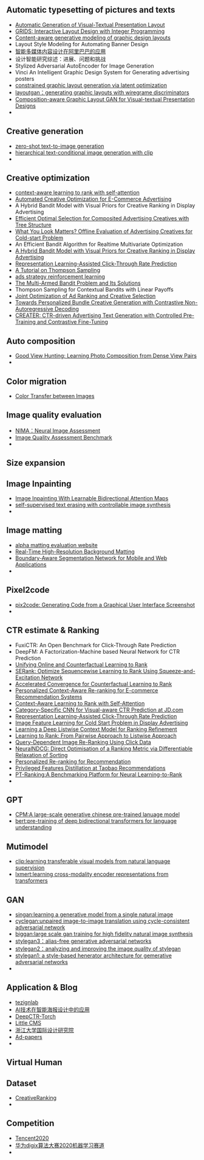 ## Automatic typesetting of pictures and texts

- [Automatic Generation of Visual-Textual Presentation Layout](https://blog.csdn.net/u012193416/article/details/122926612)
- [GRIDS: Interactive Layout Design with Integer Programming](https://github.com/aalto-ui/GRIDS)
- [Content-aware generative modeling of graphic design layouts](https://github.com/tezignlab/LayoutNet-TF2)
- Layout Style Modeling for Automating Banner Design
- [智能多媒体内容设计在阿里巴巴的应用](http://idi.zju.edu.cn/wp-content/uploads/2020/11/59a1dff68908308effc05fb811f9b0ed.pdf)   
- 设计智能研究综述：进展、问题和挑战
- Stylized Adversarial AutoEncoder for Image Generation
- Vinci An Intelligent Graphic Design System for Generating advertising posters
- [constrained graphic layout generation via latent optimization](https://blog.csdn.net/u012193416/article/details/125722049?spm=1001.2014.3001.5501)
- [layoutgan：generating graphic layouts with wiregrame discriminators](https://blog.csdn.net/u012193416/article/details/125716540?spm=1001.2014.3001.5501)
- [Composition-aware Graphic Layout GAN for Visual-textual Presentation Designs](https://zhuanlan.zhihu.com/p/548482018)
- 





## Creative generation

- [zero-shot text-to-image generation](https://blog.csdn.net/u012193416/article/details/126108145?spm=1001.2014.3001.5501)
- [hierarchical text-conditional image generation with clip](https://blog.csdn.net/u012193416/article/details/126162618?spm=1001.2014.3001.5501)
- 






## Creative optimization

- [context-aware learning to rank with self-attention](https://blog.csdn.net/u012193416/article/details/121613630)
- [Automated Creative Optimization for E-Commerce Advertising](https://github.com/alimama-creative/AutoCO)
- A Hybrid Bandit Model with Visual Priors for Creative Ranking in Display Advertising
- [Efficient Optimal Selection for Composited Advertising Creatives with Tree Structure](https://github.com/alimama-creative/AES-Adaptive-and-Efficient-ad-creative-Selection)
- [What You Look Matters? Offline Evaluation of Advertising Creatives for Cold-start Problem](https://sites.cs.ucsb.edu/~lilei/pubs/zhao2019what.pdf)
- An Efficient Bandit Algorithm for Realtime Multivariate Optimization
- [A Hybrid Bandit Model with Visual Priors for Creative Ranking in Display Advertising](https://github.com/CreativeMind-2020/Hybrid_Bandit_Model_with_Visual_Prior)
- [Representation Learning-Assisted Click-Through Rate Prediction](https://github.com/oywtece/deepmcp)
- [A Tutorial on Thompson Sampling](https://github.com/iosband/ts_tutorial)
- [ads strategy reinforcement learning](https://github.com/lucko515/ads-strategy-reinforcement-learning)
- [The Multi-Armed Bandit Problem and Its Solutions](https://github.com/lilianweng/multi-armed-bandit)
- Thompson Sampling for Contextual Bandits with Linear Payoffs
- [Joint Optimization of Ad Ranking and Creative Selection](https://zhuanlan.zhihu.com/p/548568176)      
- [Towards Personalized Bundle Creative Generation with Contrastive Non-Autoregressive Decoding](https://dl.acm.org/doi/abs/10.1145/3477495.3531909)
- [CREATER: CTR-driven Advertising Text Generation with Controlled Pre-Training and Contrastive Fine-Tuning](https://zhuanlan.zhihu.com/p/526467469)





## Auto composition

- [Good View Hunting: Learning Photo Composition from Dense View Pairs](https://github.com/zijunwei/ViewProposalNet)
- 





## Color migration

- [Color Transfer between Images](https://github.com/chia56028/Color-Transfer-between-Images)



## Image quality evaluation

- [NIMA：Neural Image Assessment](https://blog.csdn.net/u012193416/article/details/120919496)
- [Image Quality Assessment Benchmark](https://github.com/weizhou-geek/Image-Quality-Assessment-Benchmark)
- 



## Size expansion





## Image Inpainting

- [Image Inpainting With Learnable Bidirectional Attention Maps](https://github.com/Vious/LBAM_Pytorch)
- [self-supervised text erasing with controllable image synthesis](https://blog.csdn.net/u012193416/article/details/126288661?spm=1001.2014.3001.5502)
- 





## Image matting

- [alpha matting evaluation website](http://www.alphamatting.com/eval_25.php)
- [Real-Time High-Resolution Background Matting](https://github.com/PeterL1n/BackgroundMattingV2)
- [Boundary-Aware Segmentation Network for Mobile and Web Applications](https://github.com/xuebinqin/BASNet)
- 







## Pixel2code

- [pix2code: Generating Code from a Graphical User Interface Screenshot](https://github.com/tonybeltramelli/pix2code)
- 





## CTR estimate & Ranking

- FuxiCTR: An Open Benchmark for Click-Through Rate Prediction
- DeepFM: A Factorization-Machine based Neural Network for CTR Prediction
- [Unifying Online and Counterfactual Learning to Rank](https://github.com/HarrieO/2021wsdm-unifying-LTR)
- [SERank: Optimize Sequencewise Learning to Rank Using Squeeze-and-Excitation Network](https://github.com/zhihu/SERank)
- [Accelerated Convergence for Counterfactual Learning to Rank](https://github.com/rjagerman/pytorchltr)
- [Personalized Context-Aware Re-ranking for E-commerce Recommendation Systems](https://github.com/rec-agent/drr)
- [Context-Aware Learning to Rank with Self-Attention](https://github.com/allegro/allRank)
- [Category-Specific CNN for Visual-aware CTR Prediction at JD.com](https://github.com/zsbluesky/CSCNN)
- [Representation Learning-Assisted Click-Through Rate Prediction](https://github.com/oywtece/deepmcp)
- [Image Feature Learning for Cold Start Problem in Display Advertising](https://www.ijcai.org/Proceedings/15/Papers/524.pdf)
- [Learning a Deep Listwise Context Model for Ranking Refinement](https://arxiv.org/abs/1804.05936)
- [Learning to Rank: From Pairwise Approach to Listwise Approach](https://www.microsoft.com/en-us/research/wp-content/uploads/2016/02/tr-2007-40.pdf)
- [Query-Dependent Image Re-Ranking Using Click Data](http://manikvarma.org/pubs/jain11.pdf)
- [NeuralNDCG: Direct Optimisation of a Ranking Metric via Differentiable Relaxation of Sorting](https://arxiv.org/abs/2102.07831)
- [Personalized Re-ranking for Recommendation](https://arxiv.org/abs/1904.06813)
- [Privileged Features Distillation at Taobao Recommendations](https://arxiv.org/abs/1907.05171)
- [PT-Ranking:A Benchmarking Platform for Neural Learning-to-Rank](https://github.com/wildltr/ptranking)
- 



## GPT

- [CPM:A large-scale generative chinese pre-trained lanuage model](https://blog.csdn.net/u012193416/article/details/126040727?spm=1001.2014.3001.5501)
- [bert:pre-training of deep bidirectional transformers for language understanding](https://blog.csdn.net/u012193416/article/details/125344316?spm=1001.2014.3001.5501)



## Mutimodel

- [clip:learning transferable visual models from natural language supervision](https://blog.csdn.net/u012193416/article/details/125891924?spm=1001.2014.3001.5501)
- [lxmert:learning cross-modality encoder representations from transformers](https://blog.csdn.net/u012193416/article/details/125349363?spm=1001.2014.3001.5501)



## GAN

- [singan:learning a generative model from a single natural image](https://blog.csdn.net/u012193416/article/details/125558033?spm=1001.2014.3001.5501)
- [cyclegan:unpaired image-to-image translation using cycle-consistent adversarial network](https://blog.csdn.net/u012193416/article/details/125439652?spm=1001.2014.3001.5501)
- [biggan:large scale gan training for high fidelity natural image synthesis](https://blog.csdn.net/u012193416/article/details/125415579?spm=1001.2014.3001.5501)
- [stylegan3：alias-free generative adversarial networks](https://blog.csdn.net/u012193416/article/details/125405814?spm=1001.2014.3001.5501)
- [stylegan2：analyzing and improving the image quality of stylegan](https://blog.csdn.net/u012193416/article/details/125397689?spm=1001.2014.3001.5501)
- [stylegan1: a style-based henerator architecture for gemerative adversarial networks](https://blog.csdn.net/u012193416/article/details/125392654?spm=1001.2014.3001.5501)
- 



## Application & Blog

- [tezignlab](https://github.com/tezignlab)
- [AI技术在智能海报设计中的应用](https://tech.meituan.com/2018/12/27/ai-in-banner-design.html)
- [DeepCTR-Torch](https://github.com/shenweichen/DeepCTR-Torch)
- [Little CMS](https://www.littlecms.com/color-engine/)
- [浙江大学国际设计研究院](http://www.idi.zju.edu.cn/)
- [Ad-papers](https://github.com/wzhe06/Ad-papers)
- 

## Virtual Human





## Dataset

- [CreativeRanking](https://tianchi.aliyun.com/dataset/dataDetail?dataId=93585)
- 

## Competition

- [Tencent2020](https://github.com/guoday/Tencent2020_Rank1st)
- [华为digix算法大赛2020机器学习赛道](https://github.com/digix2020/digix2020_ctr_rank1)
- 


